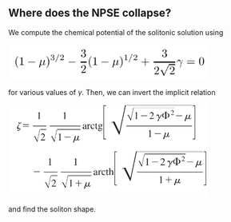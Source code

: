 ## Where does the NPSE collapse?
We compute the chemical potential of the solitonic solution using 

<img src="image.png" alt="alt text" width="400"/>

for various values of $\gamma$.
Then, we can invert the implicit relation

<img src="image-1.png" alt="alt text" width="400"/>

and find the soliton shape.
